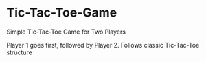# Tic-Tac-Toe-Game
Simple Tic-Tac-Toe Game for Two Players 

Player 1 goes first, followed by Player 2.
Follows classic Tic-Tac-Toe structure 
